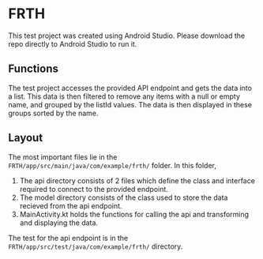 # FRTH

This test project was created using Android Studio. Please download the repo directly to Android Studio to run it.

## Functions

The test project accesses the provided API endpoint and gets the data into a list. This data is then filtered to remove any items with a null or empty name, and grouped by the listId values. The data is then displayed in these groups sorted by the name.

## Layout

The most important files lie in the `FRTH/app/src/main/java/com/example/frth/` folder. In this folder,
1. The api directory consists of 2 files which define the class and interface required to connect to the provided endpoint.
2. The model directory consists of the class used to store the data recieved from the api endpoint.
3. MainActivity.kt holds the functions for calling the api and transforming and displaying the data.

The test for the api endpoint is in the `FRTH/app/src/test/java/com/example/frth/` directory.
